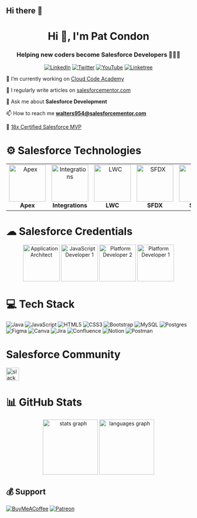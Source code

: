 ## Hi there 👋

<!--
**pcondonjr/patcondon** is a ✨ _special_ ✨ repository because its `README.md` (this file) appears on your GitHub profile.

Here are some ideas to get you started:

- 🔭 I’m currently working on ...
- 🌱 I’m currently learning ...
- 👯 I’m looking to collaborate on ...
- 🤔 I’m looking for help with ...
- 💬 Ask me about ...
- 📫 How to reach me: ...
- 😄 Pronouns: ...
- ⚡ Fun fact: ...
-->
<h1 align="center">Hi 👋, I'm Pat Condon</h1>
<h3 align="center">Helping new coders become Salesforce Developers 👩🏿‍💻</h3>

<div align="center">

[![LinkedIn](https://img.shields.io/badge/LinkedIn-%230077B5.svg?logo=linkedin&logoColor=white)](https://linkedin.com/in/pcondonjr) 
[![Twitter](https://img.shields.io/badge/Twitter-%231DA1F2.svg?logo=Twitter&logoColor=white)](https://twitter.com/TheWalters954) 
[![YouTube](https://img.shields.io/badge/YouTube-%23FF0000.svg?logo=YouTube&logoColor=white)](https://youtube.com/@walters954)
[![Linketree](https://img.shields.io/static/v1?message=Linktree&logo=linktree&label=&color=1de9b6&logoColor=white)](https://linktr.ee/walters954)  

</div>

🔭 I’m currently working on [Cloud Code Academy](https://cloudcodeacademy.com)

📝 I regularly write articles on [salesforcementor.com](https://salesforcementor.com)

💬 Ask me about **Salesforce Development**

📫 How to reach me **walters954@salesforcementor.com**

🏅 [18x Certified Salesforce MVP](https://trailblazer.me/id/walters954)

# ⚙ Salesforce Technologies
<table width="100%" style="border:0px;">
  <tr style="border:0px;" >
    <td align="center" style="border:0px;">
        <img src="https://res.cloudinary.com/hy4kyit2a/f_auto,fl_lossy,q_70/learn/modules/apex_database/fab27840d343cc13934e9cf1f4a41dbc_badge.png" alt="Apex" style="width: 100px;"/>
        <br>
        <b>Apex</b>
    </td>
    <td align="center" style="border:0px;"><img src="https://res.cloudinary.com/hy4kyit2a/f_auto,fl_lossy,q_70/learn/modules/apex_integration_services/06d0e8f1f5b59f14d070f0f6e86dc5bd_badge.png" alt="Integrations" style="width: 100px;"/><br><b>Integrations</b></td>
    <td align="center" style="border:0px;"><img src="https://res.cloudinary.com/hy4kyit2a/f_auto,fl_lossy,q_70/learn/modules/lightning-web-components-basics/5cec7279d13ac36ab5ddbffae3035337_badge.png" alt="LWC" style="width: 100px;"/><br><b>LWC</b></td>
    <td align="center" style="border:0px;"><img src="https://res.cloudinary.com/hy4kyit2a/f_auto,fl_lossy,q_70/learn/projects/quickstart-vscode-salesforce/a884f9ae6802649bf19065787ec0bb29_badge.png" alt="SFDX" style="width: 100px;"/><br><b>SFDX</b></td>
    <td align="center" style="border:0px;"><img src="https://res.cloudinary.com/hy4kyit2a/f_auto,fl_lossy,q_70/learn/modules/soql-for-admins/04607670444dbbe5aac7e77bc03c4fd1_badge.png" alt="SOQL" style="width: 100px;"/><br><b>SOQL</b></td>
    <td align="center" style="border:0px;"><img src="https://developer.salesforce.com/resource/images/trailhead/badges/modules/trailhead_module_performance-troubleshooting-in-lwc.png" alt="Testing" style="width: 100px;"/><br><b>Testing</b></td>
  </tr>
</table>

# ☁ Salesforce Credentials

<div align="center">
  <img src="https://drm.file.force.com/servlet/servlet.ImageServer?id=0153k00000A5Mty&oid=00DF0000000gZsu&lastMod=1617268288000" height="100" alt="Application Architect"/>  
  <img src="https://drm.file.force.com/servlet/servlet.ImageServer?id=0153k00000A5MtX&oid=00DF0000000gZsu&lastMod=1617267315000" height="100" alt="JavaScript Developer 1"/>
  <img src="https://drm.file.force.com/servlet/servlet.ImageServer?id=0153k00000A5Mth&oid=00DF0000000gZsu&lastMod=1617268556000" height="100" alt="Platform Developer 2"/>
  <img src="https://drm.file.force.com/servlet/servlet.ImageServer?id=0153k00000A5Mtz&oid=00DF0000000gZsu&lastMod=1617268528000" height="100" alt="Platform Developer 1"/>
</div>

# 💻 Tech Stack
![Java](https://img.shields.io/badge/java-%23ED8B00.svg?style=for-the-badge&logo=java&logoColor=white) 
![JavaScript](https://img.shields.io/badge/javascript-%23323330.svg?style=for-the-badge&logo=javascript&logoColor=%23F7DF1E) 
![HTML5](https://img.shields.io/badge/html5-%23E34F26.svg?style=for-the-badge&logo=html5&logoColor=white) 
![CSS3](https://img.shields.io/badge/css3-%231572B6.svg?style=for-the-badge&logo=css3&logoColor=white) 
![Bootstrap](https://img.shields.io/badge/bootstrap-%23563D7C.svg?style=for-the-badge&logo=bootstrap&logoColor=white) 
![MySQL](https://img.shields.io/badge/mysql-%2300f.svg?style=for-the-badge&logo=mysql&logoColor=white) 
![Postgres](https://img.shields.io/badge/postgres-%23316192.svg?style=for-the-badge&logo=postgresql&logoColor=white) 	
![Figma](https://img.shields.io/badge/figma-%23F24E1E.svg?style=for-the-badge&logo=figma&logoColor=white) 
![Canva](https://img.shields.io/badge/Canva-%2300C4CC.svg?style=for-the-badge&logo=Canva&logoColor=white) 
![Jira](https://img.shields.io/badge/jira-%230A0FFF.svg?style=for-the-badge&logo=jira&logoColor=white) 
![Confluence](https://img.shields.io/badge/confluence-%23172BF4.svg?style=for-the-badge&logo=confluence&logoColor=white) 
![Notion](https://img.shields.io/badge/Notion-%23000000.svg?style=for-the-badge&logo=notion&logoColor=white) 
![Postman](https://img.shields.io/badge/Postman-FF6C37?style=for-the-badge&logo=postman&logoColor=white)


# Salesforce Community
<div align="left">
  <a href="https://join.slack.com/t/salesforcementor/shared_invite/zt-1a8xh8af6-ujsKuIAZ14YpBQHAmMFaQA" target="_blank">
    <img src="https://img.shields.io/static/v1?message=Salesforce Mentor Slack&logo=slack&label=&color=4A154B&logoColor=white&labelColor=&style=for-the-badge" height="35" alt="slack logo"  />
  </a>
</div>

# 📊 GitHub Stats
<div align="center">
  <img src="https://github-readme-stats.vercel.app/api?username=walters954&hide_title=false&hide_rank=true&show_icons=true&include_all_commits=true&count_private=true&disable_animations=false&theme=dracula&locale=en&hide_border=false" height="150" alt="stats graph"  />
  <img src="https://github-readme-stats.vercel.app/api/top-langs?username=walters954&locale=en&hide_title=false&layout=compact&card_width=320&langs_count=5&theme=dracula&hide_border=false" height="150" alt="languages graph"  />
</div>

  ## 💰 Support
  [![BuyMeACoffee](https://img.shields.io/badge/Buy%20Me%20a%20Coffee-ffdd00?style=for-the-badge&logo=buy-me-a-coffee&logoColor=black)](https://buymeacoffee.com/walters954) 
  [![Patreon](https://img.shields.io/badge/Patreon-F96854?style=for-the-badge&logo=patreon&logoColor=white)](https://patreon.com/salesforcementor) 
<!-- Proudly created with GPRM ( https://gprm.itsvg.in ) -->